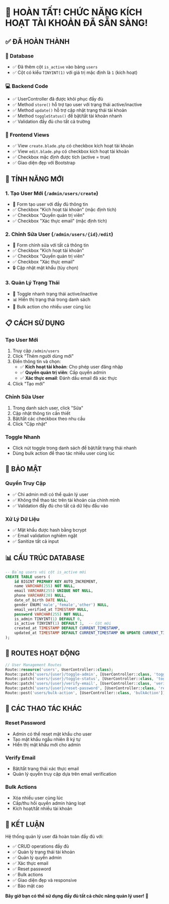 # 🎉 HOÀN TẤT! CHỨC NĂNG KÍCH HOẠT TÀI KHOẢN ĐÃ SẴN SÀNG!

## ✅ ĐÃ HOÀN THÀNH

### 🔧 Database
- ✅ Đã thêm cột `is_active` vào bảng `users`
- ✅ Cột có kiểu `TINYINT(1)` với giá trị mặc định là `1` (kích hoạt)

### 💻 Backend Code
- ✅ UserController đã được khôi phục đầy đủ
- ✅ Method `store()` hỗ trợ tạo user với trạng thái active/inactive
- ✅ Method `update()` hỗ trợ cập nhật trạng thái tài khoản
- ✅ Method `toggleStatus()` để bật/tắt tài khoản nhanh
- ✅ Validation đầy đủ cho tất cả trường

### 🎨 Frontend Views
- ✅ View `create.blade.php` có checkbox kích hoạt tài khoản
- ✅ View `edit.blade.php` có checkbox kích hoạt tài khoản
- ✅ Checkbox mặc định được tích (active = true)
- ✅ Giao diện đẹp với Bootstrap

## 🚀 TÍNH NĂNG MỚI

### 1. Tạo User Mới (`/admin/users/create`)
- 📝 Form tạo user với đầy đủ thông tin
- ✅ Checkbox "Kích hoạt tài khoản" (mặc định tích)
- ✅ Checkbox "Quyền quản trị viên"
- ✅ Checkbox "Xác thực email" (mặc định tích)

### 2. Chỉnh Sửa User (`/admin/users/{id}/edit`)
- 📝 Form chỉnh sửa với tất cả thông tin
- ✅ Checkbox "Kích hoạt tài khoản"
- ✅ Checkbox "Quyền quản trị viên"
- ✅ Checkbox "Xác thực email"
- 🔒 Cập nhật mật khẩu (tùy chọn)

### 3. Quản Lý Trạng Thái
- 🔄 Toggle nhanh trạng thái active/inactive
- 📊 Hiển thị trạng thái trong danh sách
- 🎯 Bulk action cho nhiều user cùng lúc

## 📋 CÁCH SỬ DỤNG

### Tạo User Mới
1. Truy cập `/admin/users`
2. Click "Thêm người dùng mới"
3. Điền thông tin và chọn:
   - ✅ **Kích hoạt tài khoản**: Cho phép user đăng nhập
   - ✅ **Quyền quản trị viên**: Cấp quyền admin
   - ✅ **Xác thực email**: Đánh dấu email đã xác thực
4. Click "Tạo mới"

### Chỉnh Sửa User
1. Trong danh sách user, click "Sửa"
2. Cập nhật thông tin cần thiết
3. Bật/tắt các checkbox theo nhu cầu
4. Click "Cập nhật"

### Toggle Nhanh
- Click nút toggle trong danh sách để bật/tắt trạng thái nhanh
- Dùng bulk action để thao tác nhiều user cùng lúc

## 🔐 BẢO MẬT

### Quyền Truy Cập
- ✅ Chỉ admin mới có thể quản lý user
- ✅ Không thể thao tác trên tài khoản của chính mình
- ✅ Validation đầy đủ cho tất cả dữ liệu đầu vào

### Xử Lý Dữ Liệu
- ✅ Mật khẩu được hash bằng bcrypt
- ✅ Email validation nghiêm ngặt
- ✅ Sanitize tất cả input

## 📊 CẤU TRÚC DATABASE

```sql
-- Bảng users với cột is_active mới
CREATE TABLE users (
    id BIGINT PRIMARY KEY AUTO_INCREMENT,
    name VARCHAR(255) NOT NULL,
    email VARCHAR(255) UNIQUE NOT NULL,
    phone VARCHAR(20) NULL,
    date_of_birth DATE NULL,
    gender ENUM('male','female','other') NULL,
    email_verified_at TIMESTAMP NULL,
    password VARCHAR(255) NOT NULL,
    is_admin TINYINT(1) DEFAULT 0,
    is_active TINYINT(1) DEFAULT 1,  -- Cột mới
    created_at TIMESTAMP DEFAULT CURRENT_TIMESTAMP,
    updated_at TIMESTAMP DEFAULT CURRENT_TIMESTAMP ON UPDATE CURRENT_TIMESTAMP
);
```

## 🎯 ROUTES HOẠT ĐỘNG

```php
// User Management Routes
Route::resource('users', UserController::class);
Route::patch('users/{user}/toggle-admin', [UserController::class, 'toggleAdmin']);
Route::patch('users/{user}/toggle-status', [UserController::class, 'toggleStatus']);
Route::patch('users/{user}/verify-email', [UserController::class, 'verifyEmail']);
Route::patch('users/{user}/reset-password', [UserController::class, 'resetPassword']);
Route::post('users/bulk-action', [UserController::class, 'bulkAction']);
```

## 🔧 CÁC THAO TÁC KHÁC

### Reset Password
- Admin có thể reset mật khẩu cho user
- Tạo mật khẩu ngẫu nhiên 8 ký tự
- Hiển thị mật khẩu mới cho admin

### Verify Email
- Bật/tắt trạng thái xác thực email
- Quản lý quyền truy cập dựa trên email verification

### Bulk Actions
- Xóa nhiều user cùng lúc
- Cấp/thu hồi quyền admin hàng loạt
- Kích hoạt/tắt nhiều tài khoản

## 🎉 KẾT LUẬN

Hệ thống quản lý user đã hoàn toàn đầy đủ với:
- ✅ CRUD operations đầy đủ
- ✅ Quản lý trạng thái tài khoản
- ✅ Quản lý quyền admin
- ✅ Xác thực email
- ✅ Reset password
- ✅ Bulk actions
- ✅ Giao diện đẹp và responsive
- ✅ Bảo mật cao

**Bây giờ bạn có thể sử dụng đầy đủ tất cả chức năng quản lý user!** 🚀
